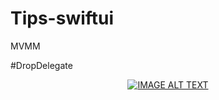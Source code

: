 # Tips-swiftui




MVMM

#DropDelegate








<div align="center">







  <a href="https://youtu.be/TbSqtm8jEH4"><img src="https://yt-embed.herokuapp.com/embed?v=TbSqtm8jEH4" alt="IMAGE ALT TEXT"></a>







</div>

